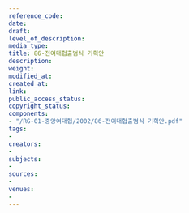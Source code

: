 ```yaml
---
reference_code: 
date: 
draft: 
level_of_description: 
media_type: 
title: 86-전여대협출범식 기획안
description: 
weight: 
modified_at: 
created_at: 
link: 
public_access_status: 
copyright_status: 
components:
- "/RG-01-중앙여대협/2002/86-전여대협출범식 기획안.pdf"
tags:
- 
creators:
- 
subjects:
- 
sources:
- 
venues:
- 
---
```

